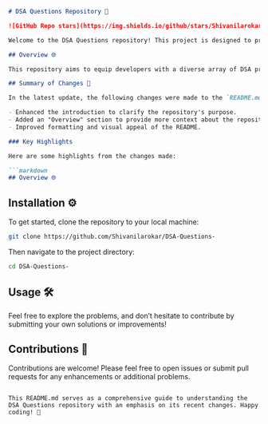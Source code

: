 ```markdown
# DSA Questions Repository 🚀

![GitHub Repo stars](https://img.shields.io/github/stars/Shivanilarokar/DSA-Questions-) ![GitHub forks](https://img.shields.io/github/forks/Shivanilarokar/DSA-Questions-) ![GitHub issues](https://img.shields.io/github/issues/Shivanilarokar/DSA-Questions-)

Welcome to the DSA Questions repository! This project is designed to provide a collection of Data Structures and Algorithms (DSA) problems that can help developers of all skill levels enhance their problem-solving capabilities.

## Overview 🌐

This repository aims to equip developers with a diverse array of DSA problems, enabling them to enhance their problem-solving skills and coding proficiency.

## Summary of Changes 📝

In the latest update, the following changes were made to the `README.md` file:

- Enhanced the introduction to clarify the repository's purpose.
- Added an "Overview" section to provide more context about the repository.
- Improved formatting and visual appeal of the README.

### Key Highlights

Here are some highlights from the changes made:

```markdown
## Overview 🌐
```

## Installation ⚙️

To get started, clone the repository to your local machine:

```bash
git clone https://github.com/Shivanilarokar/DSA-Questions-
```

Then navigate to the project directory:

```bash
cd DSA-Questions-
```

## Usage 🛠️

Feel free to explore the problems, and don’t hesitate to contribute by submitting your own solutions or improvements!

## Contributions 🤝

Contributions are welcome! Please feel free to open issues or submit pull requests for any enhancements or additional problems.

```

This README.md serves as a comprehensive guide to understanding the DSA Questions repository with an emphasis on its recent changes. Happy coding! 🎉
```